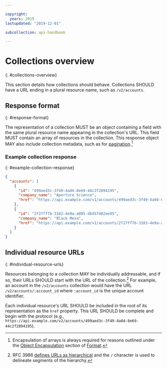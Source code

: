 ```yaml
---

copyright:
  years: 2019
lastupdated: "2019-12-01"

subcollection: api-handbook

---
```


# Collections overview
{: #collections-overview}

This section details how collections should behave. Collections SHOULD have a URL ending in a plural
resource name, such as `/v2/accounts`.

## Response format
{: #response-format}

The representation of a collection MUST be an object containing a field with the same plural
resource name appearing in the collection's URL. This field MUST contain an array of resources in
the collection. This response object MAY also include collection metadata, such as for
[pagination](/docs/api-handbook?topic=api-handbook-pagination).[^collection-response]

### Example collection response
{: #example-collection-response}

```json
{
  "accounts": [
    {
      "id": "499aed3c-3f49-4a04-8e69-44c2f2894195",
      "company_name": "Aperture Science",
      "href": "https://api.example.com/v1/accounts/499aed3c-3f49-4a04-8e69-44c2f2894195"
    },
    {
      "id": "2f27ff7b-3183-4e9a-a085-db457402ee95",
      "company_name": "Black Mesa",
      "href": "https://api.example.com/v1/accounts/2f27ff7b-3183-4e9a-a085-db457402ee95"
    }
  ]
}
```

## Individual resource URLs
{: #individual-resource-urls}

Resources belonging to a collection MAY be individually addressable, and if so, their URLs SHOULD
start with the URL of the collection.[^hierarchical-url]  For example, an account in the
`/v2/accounts` collection would have the URL `/v2/accounts/:account_id` where `:account_id` is the
unique account identifier.

Each individual resource's URL SHOULD be included in the root of its representation as the `href`
property. This URL SHOULD be complete and begin with the protocol (e.g.,
`https://api.example.com/v2/accounts/499aed3c-3f49-4a04-8e69-44c2f2894195`).

[^collection-response]: Encapsulation of arrays is always required for reasons outlined under the
   [Object
   Encapsulation](/docs/api-handbook/collections?topic=api-handbook-format#object-encapsulation)
   section of [Format](/docs/api-handbook/collections?topic=api-handbook-format).

[^hierarchical-url]: RFC 3986 [defines URLs as
   hierarchical](https://tools.ietf.org/html/rfc3986#section-1.2.3) and the `/` character is used
   to delineate segments of the hierarchy.
